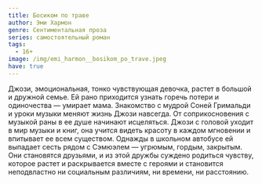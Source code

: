 ```yaml
---
title: Босиком по траве
author: Эми Хармон
genre: Сентиментальная проза
series: самостоятельный роман
tags:
  - 16+
image: /img/emi_harmon__bosikom_po_trave.jpeg
have: true
---
```

Джози, эмоциональная, тонко чувствующая девочка, растет в большой и дружной семье. Ей рано приходится узнать горечь потери и одиночества — умирает мама. Знакомство с мудрой Соней Гримальди и уроки музыки меняют жизнь Джози навсегда. От соприкосновения с музыкой раны в ее душе начинают исцеляться. Джози с головой уходит в мир музыки и книг, она учится видеть красоту в каждом мгновении и впитывает ее всем существом. Однажды в школьном автобусе ей выпадает сесть рядом с Сэмюэлем — угрюмым, гордым, закрытым. Они становятся друзьями, и из этой дружбы суждено родиться чувству, которое растет и раскрывается вместе с героями и становится неподвластно ни социальным различиям, ни времени, ни расстоянию.